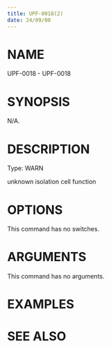 ```yaml
---
title: UPF-0018(2)
date: 24/09/08
---
```


# NAME

UPF-0018 - UPF-0018

# SYNOPSIS

N/A.

# DESCRIPTION

Type: WARN

unknown isolation cell function

# OPTIONS

This command has no switches.

# ARGUMENTS

This command has no arguments.

# EXAMPLES

# SEE ALSO
